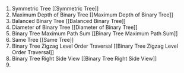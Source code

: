 1. Symmetric Tree [[Symmetric Tree]]
2. Maximum Depth of Binary Tree [[Maximum Depth of Binary Tree]]
3. Balanced Binary Tree [[Balanced Binary Tree]] 
4. Diameter of Binary Tree [[Diameter of Binary Tree]]
5. Binary Tree Maximum Path Sum [[Binary Tree Maximum Path Sum]]
6. Same Tree [[Same Tree]]
7. Binary Tree Zigzag Level Order Traversal [[Binary Tree Zigzag Level Order Traversal]]
8. Binary Tree Right Side View [[Binary Tree Right Side View]]
9. 